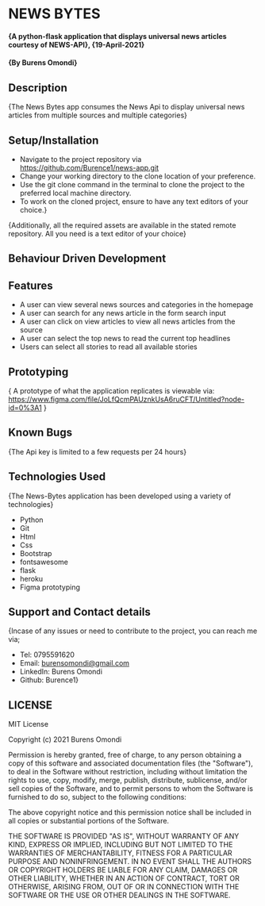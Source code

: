 # NEWS BYTES
#### {A python-flask application that displays universal news articles courtesy of NEWS-API}, {19-April-2021}
#### {By Burens Omondi}
## Description
{The News Bytes app consumes the News Api to display universal news articles from multiple sources and multiple categories}
## Setup/Installation
* Navigate to the project repository via https://github.com/Burence1/news-app.git
* Change your working directory to the clone location of your preference.
* Use the git clone command in the terminal to clone the project to the preferred local machine directory.
* To work on the cloned project, ensure to have any text editors of your choice.}

{Additionally, all the required assets are available in the stated remote repository. All you need is a text editor of your choice}

## Behaviour Driven Development
## Features
* A user can view several news sources and categories in the homepage
* A user can search for any news article in the form search input
* A user can click on view articles to view all news articles from the source
* A user can select the top news to read the current top headlines
* Users can select all stories to read all available stories

## Prototyping
{ A prototype of what the application replicates is viewable via: https://www.figma.com/file/JoLfQcmPAUznkUsA6ruCFT/Untitled?node-id=0%3A1 }

## Known Bugs
{The Api key is limited to a few requests per 24 hours}

## Technologies Used
{The News-Bytes application has been developed using a variety of technologies}

* Python
* Git
* Html
* Css
* Bootstrap
* fontsawesome
* flask
* heroku
* Figma prototyping

## Support and Contact details
{Incase of any issues or need to contribute to the project, you can reach me via;
 * Tel: 0795591620
 * Email: burensomondi@gmail.com
 * LinkedIn: Burens Omondi
 * Github: Burence1}

## LICENSE

MIT License

Copyright (c) 2021 Burens Omondi

Permission is hereby granted, free of charge, to any person obtaining a copy
of this software and associated documentation files (the "Software"), to deal
in the Software without restriction, including without limitation the rights
to use, copy, modify, merge, publish, distribute, sublicense, and/or sell
copies of the Software, and to permit persons to whom the Software is
furnished to do so, subject to the following conditions:

The above copyright notice and this permission notice shall be included in all
copies or substantial portions of the Software.

THE SOFTWARE IS PROVIDED "AS IS", WITHOUT WARRANTY OF ANY KIND, EXPRESS OR
IMPLIED, INCLUDING BUT NOT LIMITED TO THE WARRANTIES OF MERCHANTABILITY,
FITNESS FOR A PARTICULAR PURPOSE AND NONINFRINGEMENT. IN NO EVENT SHALL THE
AUTHORS OR COPYRIGHT HOLDERS BE LIABLE FOR ANY CLAIM, DAMAGES OR OTHER
LIABILITY, WHETHER IN AN ACTION OF CONTRACT, TORT OR OTHERWISE, ARISING FROM,
OUT OF OR IN CONNECTION WITH THE SOFTWARE OR THE USE OR OTHER DEALINGS IN THE
SOFTWARE.